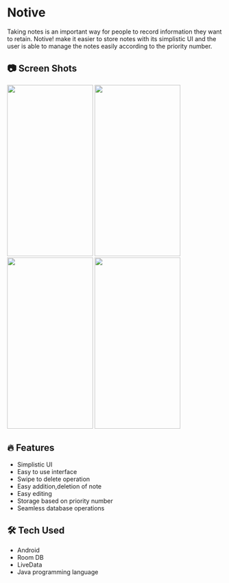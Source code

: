 # Notive
Taking notes is an important way for people to record information they want to retain. Notive! make it easier to store notes with its simplistic UI and the user is able to manage the notes easily according to the priority number.

## 📷 Screen Shots
<img src="https://user-images.githubusercontent.com/94643962/213021896-28938716-eb6f-4e9f-8586-9d8fcacde006.jpeg" width="200" height="400"/>
<img src="https://user-images.githubusercontent.com/94643962/213021954-a6828076-9736-49db-9cee-cfc2bfbf11a0.jpeg" width="200" height="400"/>
<img src="https://github.com/devprincefahad/Notive/assets/94643962/56f0c60b-84aa-464f-a3e6-cf215f1308cf" width="200" height="400"/> 
<img src="https://github.com/devprincefahad/Notive/assets/94643962/56f0c60b-84aa-464f-a3e6-cf215f1308cf" width="200" height="400"/> 

 ## 🔥 Features
 - Simplistic UI
 - Easy to use interface
 - Swipe to delete operation
 - Easy addition,deletion of note
 - Easy editing
 - Storage based on priority number
 - Seamless database operations

   
 ## 🛠 Tech Used
 - Android
 - Room DB
 - LiveData
 - Java programming language 
